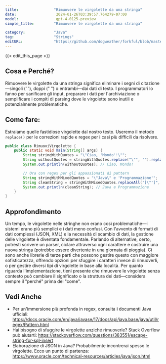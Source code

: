 ```yaml
---
title:                "Rimuovere le virgolette da una stringa"
date:                  2024-01-26T03:39:57.764279-07:00
model:                 gpt-4-0125-preview
simple_title:         "Rimuovere le virgolette da una stringa"

category:             "Java"
tag:                  "Strings"
editURL:              "https://github.com/dogweather/forkful/blob/master/content/it/java/removing-quotes-from-a-string.md"
---
```


{{< edit_this_page >}}

## Cosa e Perché?
Rimuovere le virgolette da una stringa significa eliminare i segni di citazione—singoli (' '), doppi (" ") o entrambi—dai dati di testo. I programmatori lo fanno per sanificare gli input, preparare i dati per l'archiviazione o semplificare i compiti di parsing dove le virgolette sono inutili e potenzialmente problematiche.

## Come fare:
Estraiamo quelle fastidiose virgolette dal nostro testo. Useremo il metodo `replace()` per le correzioni rapide e regex per i casi più difficili da risolvere.

```java
public class RimuoviVirgolette {
    public static void main(String[] args) {
        String stringWithQuotes = "\"Ciao, 'Mondo'!\"";
        String withoutQuotes = stringWithQuotes.replace("\"", "").replace("'", "");
        System.out.println(withoutQuotes); // Ciao, Mondo!

        // Ora con regex per gli appassionati di pattern
        String stringWithMixedQuotes = "\"Java\" e 'Programmazione'";
        String cleanString = stringWithMixedQuotes.replaceAll("[\"']", "");
        System.out.println(cleanString); // Java e Programmazione
    }
}
```

## Approfondimento
Un tempo, le virgolette nelle stringhe non erano così problematiche—i sistemi erano più semplici e i dati meno confusi. Con l'avvento di formati di dati complessi (JSON, XML) e la necessità di scambio di dati, la gestione delle virgolette è diventata fondamentale. Parlando di alternative, certo, potresti scrivere un parser, ciclare attraverso ogni carattere e costruire una nuova stringa (potrebbe essere divertente in una giornata di pioggia). Ci sono anche librerie di terze parti che possono gestire questo con maggiore sofisticatezza, offrendo opzioni per sfuggire i caratteri invece di rimuoverli, o per gestire diversi tipi di virgolette in base alla località. Per quanto riguarda l'implementazione, tieni presente che rimuovere le virgolette senza contesto può cambiare il significato o la struttura dei dati—considera sempre il "perché" prima del "come".

## Vedi Anche
- Per un'immersione più profonda in regex, consulta i documenti Java ufficiali: https://docs.oracle.com/en/java/javase/17/docs/api/java.base/java/util/regex/Pattern.html
- Hai bisogno di sfuggire le virgolette anziché rimuoverle? Stack Overflow può aiutarti: https://stackoverflow.com/questions/383551/escape-string-for-sql-insert
- Elaborazione di JSON in Java? Probabilmente incontrerai spesso le virgolette. Ecco un punto di partenza: https://www.oracle.com/technical-resources/articles/java/json.html
